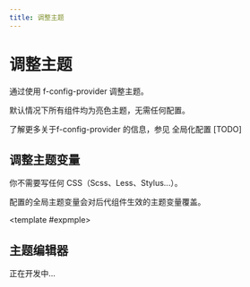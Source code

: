 ```yaml
---
title: 调整主题
---
```


<script setup>
import Basic from './demo/Theme/Basic.vue'
</script>

<card>

# 调整主题

通过使用 f-config-provider 调整主题。

默认情况下所有组件均为亮色主题，无需任何配置。

了解更多关于f-config-provider 的信息，参见 全局化配置 [TODO]

## 调整主题变量

你不需要写任何 CSS（Scss、Less、Stylus...）。

配置的全局主题变量会对后代组件生效的主题变量覆盖。

<template #expmple>

<Basic/>

</template>

## 主题编辑器

正在开发中...

</card>

